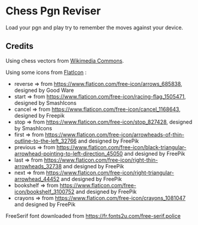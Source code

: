 # Chess Pgn Reviser

Load your pgn and play try to remember the moves against your device.

## Credits

Using chess vectors from [Wikimedia Commons](https://commons.wikimedia.org/wiki/Category:SVG_chess_pieces).

Using some icons from [FlatIcon](https://www.flaticon.com/) :

* reverse => from https://www.flaticon.com/free-icon/arrows_685838, designed by Good Ware
* start => from https://www.flaticon.com/free-icon/racing-flag_1505471, designed by SmashIcons
* cancel => from https://www.flaticon.com/free-icon/cancel_1168643, designed by Freepik
* stop => from https://www.flaticon.com/free-icon/stop_827428, designed by SmashIcons
* first => from https://www.flaticon.com/free-icon/arrowheads-of-thin-outline-to-the-left_32766 and designed by FreePik
* previous => from https://www.flaticon.com/free-icon/black-triangular-arrowhead-pointing-to-left-direction_45050 and designed by FreePik
* last => from https://www.flaticon.com/free-icon/right-thin-arrowheads_32738 and designed by FreePik
* next => from https://www.flaticon.com/free-icon/right-triangular-arrowhead_44452 and designed by FreePik
* bookshelf => from https://www.flaticon.com/free-icon/bookshelf_3100752 and designed by FreePik
* crayons => from https://www.flaticon.com/free-icon/crayons_1081047 and designed by FreePik

FreeSerif font downloaded from https://fr.fonts2u.com/free-serif.police